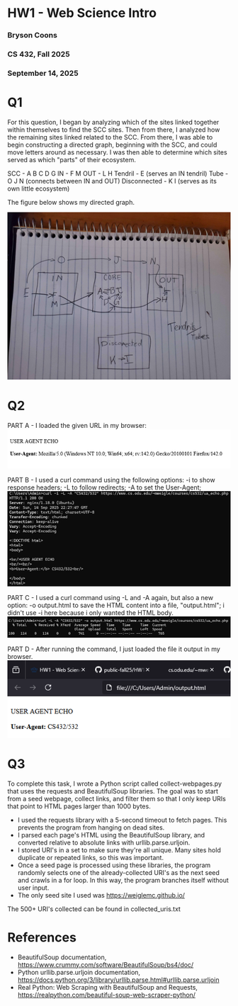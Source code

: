 # HW1 - Web Science Intro
### Bryson Coons
### CS 432, Fall 2025
### September 14, 2025

# Q1
For this question, I began by analyzing which of the sites linked together within themselves to find the SCC sites. Then from there, I analyzed how the remaining sites linked related to the SCC. From there, I was able to begin constructing a directed graph, beginning with the SCC, and could move letters around as necessary. I was then able to determine which sites served as which "parts" of their ecosystem.

SCC - A B C D G
IN - F M
OUT - L H
Tendril - E (serves an IN tendril)
Tube - O J N (connects between IN and OUT)
Disconnected - K I (serves as its own little ecosystem)

The figure below shows my directed graph.

![Q1 Directed Graph](20250914_180019.jpg)

# Q2
PART A - I loaded the given URL in my browser:
![Image](image.png)

PART B - I used a curl command using the following options:
-i to show response headers; 
-L to follow redirects; 
-A to set the User-Agent; 
![Image](image2.png)

PART C - I used a curl command using -L and -A again, but also a new option:
-o output.html to save the HTML content into a file, "output.html"; 
i didn't use -i here because i only wanted the HTML body.
![image](image3.png)

PART D - After running the command, I just loaded the file it output in my browser.
![image](image4.png)

# Q3

To complete this task, I wrote a Python script called collect-webpages.py that uses the requests and BeautifulSoup libraries. The goal was to start from a seed webpage, collect links, and filter them so that I only keep URIs that point to HTML pages larger than 1000 bytes.

* I used the requests library with a 5-second timeout to fetch pages. This prevents the program from hanging on dead sites.
* I parsed each page's HTML using the BeautifulSoup library, and converted relative to absolute links with urllib.parse.urljoin.
* I stored URI's in a set to make sure they're all unique. Many sites hold duplicate or repeated links, so this was important.
* Once a seed page is processed using these libraries, the program randomly selects one of the already-collected URI's as the next seed and crawls in a for loop. In this way, the program branches itself without user input.
* The only seed site I used was https://weiglemc.github.io/

The 500+ URI's collected can be found in collected_uris.txt

# References

* BeautifulSoup documentation, <https://www.crummy.com/software/BeautifulSoup/bs4/doc/>
* Python urllib.parse.urljoin documentation, <https://docs.python.org/3/library/urllib.parse.html#urllib.parse.urljoin>
* Real Python: Web Scraping with BeautifulSoup and Requests, <https://realpython.com/beautiful-soup-web-scraper-python/>
